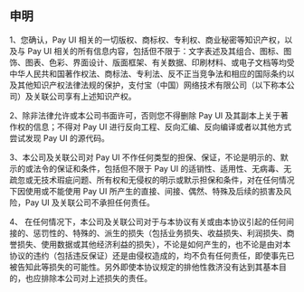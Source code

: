 ## 申明

1、您确认，Pay UI 相关的一切版权、商标权、专利权、商业秘密等知识产权，以及与 Pay UI 相关的所有信息内容，包括但不限于：文字表述及其组合、图标、图饰、图表、色彩、界面设计、版面框架、有关数据、印刷材料、或电子文档等均受中华人民共和国著作权法、商标法、专利法、反不正当竞争法和相应的国际条约以及其他知识产权法律法规的保护，支付宝（中国）网络技术有限公司（以下称本公司）及关联公司享有上述知识产权。

2、除非法律允许或本公司书面许可，否则您不得删除 Pay UI 及其副本上关于著作权的信息；不得对 Pay UI 进行反向工程、反向汇编、反向编译或者以其他方式尝试发现 Pay UI 的源代码。

3、本公司及关联公司对 Pay UI 不作任何类型的担保、保证，不论是明示的、默示的或法令的保证和条件，包括但不限于 Pay UI 的适销性、适用性、无病毒、无疏忽或无技术瑕疵问题、所有权和无侵权的明示或默示担保和条件，对在任何情况下因使用或不能使用 Pay UI 所产生的直接、间接、偶然、特殊及后续的损害及风险，Pay UI 及关联公司不承担任何责任。

4、 在任何情况下，本公司及关联公司对于与本协议有关或由本协议引起的任何间接的、惩罚性的、特殊的、派生的损失（包括业务损失、收益损失、利润损失、商誉损失、使用数据或其他经济利益的损失），不论是如何产生的，也不论是由对本协议的违约（包括违反保证）还是由侵权造成的，均不负有任何责任，即使事先已被告知此等损失的可能性。另外即使本协议规定的排他性救济没有达到其基本目的，也应排除本公司对上述损失的责任。

